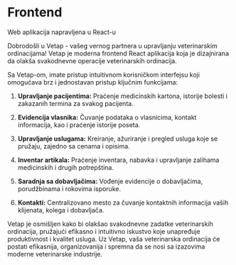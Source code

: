 # Frontend
Web aplikacija napravljena u React-u

Dobrodošli u Vetap - vašeg vernog partnera u upravljanju veterinarskim ordinacijama! Vetap je moderna frontend React aplikacija koja je dizajnirana da olakša svakodnevne operacije veterinarskih ordinacija. 

Sa Vetap-om, imate pristup intuitivnom korisničkom interfejsu koji omogućava brz i jednostavan pristup ključnim funkcijama:

1. **Upravljanje pacijentima:** Praćenje medicinskih kartona, istorije bolesti i zakazanih termina za svakog pacijenta.
  
2. **Evidencija vlasnika:** Čuvanje podataka o vlasnicima, kontakt informacija, kao i praćenje istorije poseta.
  
3. **Upravljanje uslugama:** Kreiranje, ažuriranje i pregled usluga koje se pružaju, zajedno sa cenama i opisima.
  
4. **Inventar artikala:** Praćenje inventara, nabavka i upravljanje zalihama medicinskih i drugih potrepština.
  
5. **Saradnja sa dobavljačima:** Vođenje evidencije o dobavljačima, porudžbinama i rokovima isporuke.
  
6. **Kontakti:** Centralizovano mesto za čuvanje kontaktnih informacija vaših klijenata, kolega i dobavljača.

Vetap je osmišljen kako bi olakšao svakodnevne zadatke veterinarskih ordinacija, pružajući efikasno i intuitivno iskustvo koje unapređuje produktivnost i kvalitet usluga. Uz Vetap, vaša veterinarska ordinacija će postati efikasnija, organizovanija i spremna da se nosi sa izazovima moderne veterinarske industrije. 

